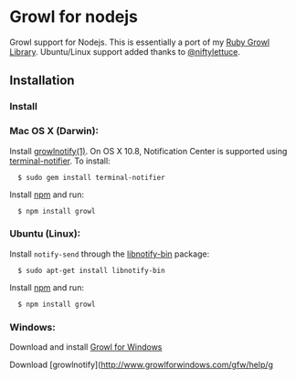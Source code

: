 # Growl for nodejs

Growl support for Nodejs. This is essentially a port of my [Ruby Growl Library](http://github.com/visionmedia/growl). Ubuntu/Linux support added thanks to [@niftylettuce](http://github.com/niftylettuce). 

## Installation

### Install 

### Mac OS X (Darwin):

  Install [growlnotify(1)](http://growl.info/extras.php#growlnotify). On OS X 10.8, Notification Center is supported using [terminal-notifier](https://github.com/alloy/terminal-notifier). To install:
  
      $ sudo gem install terminal-notifier
      
  Install [npm](http://npmjs.org/) and run:
  
      $ npm install growl

### Ubuntu (Linux):

  Install `notify-send` through the [libnotify-bin](http://packages.ubuntu.com/libnotify-bin) package:

      $ sudo apt-get install libnotify-bin

  Install [npm](http://npmjs.org/) and run:
  
      $ npm install growl

### Windows:

  Download and install [Growl for Windows](http://www.growlforwindows.com/gfw/default.aspx)

  Download [growlnotify](http://www.growlforwindows.com/gfw/help/g